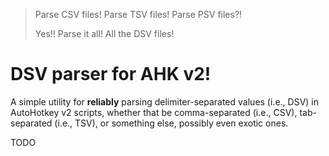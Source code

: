 > Parse CSV files! Parse TSV files! Parse PSV files?!
>
> Yes!! Parse it all! All the DSV files!

# DSV parser for AHK v2!

A simple utility for **reliably** parsing delimiter-separated values (i.e., DSV)
in AutoHotkey v2 scripts, whether that be comma-separated (i.e., CSV), tab-separated
(i.e., TSV), or something else, possibly even exotic ones.

TODO

